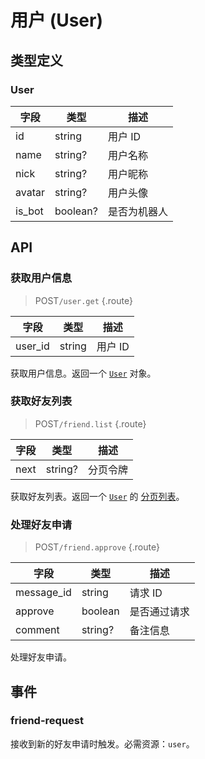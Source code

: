 # 用户 (User)

## 类型定义

### User

| 字段 | 类型 | 描述 |
| --- | --- | --- |
| id | string | 用户 ID |
| name | string? | 用户名称 |
| nick | string? | 用户昵称 |
| avatar | string? | 用户头像 |
| is_bot | boolean? | 是否为机器人 |

## API

### 获取用户信息

> <badge>POST</badge>`/user.get` {.route}

| 字段 | 类型 | 描述 |
| --- | --- | --- |
| user_id | string | 用户 ID |

获取用户信息。返回一个 [`User`](#user) 对象。

### 获取好友列表

> <badge>POST</badge>`/friend.list` {.route}

| 字段 | 类型 | 描述 |
| --- | --- | --- |
| next | string? | 分页令牌 |

获取好友列表。返回一个 [`User`](#user) 的 [分页列表](../protocol/api.md#list)。

### 处理好友申请

> <badge>POST</badge>`/friend.approve` {.route}

| 字段 | 类型 | 描述 |
| --- | --- | --- |
| message_id | string | 请求 ID |
| approve | boolean | 是否通过请求 |
| comment | string? | 备注信息 |

处理好友申请。

## 事件

### friend-request

接收到新的好友申请时触发。必需资源：`user`。
